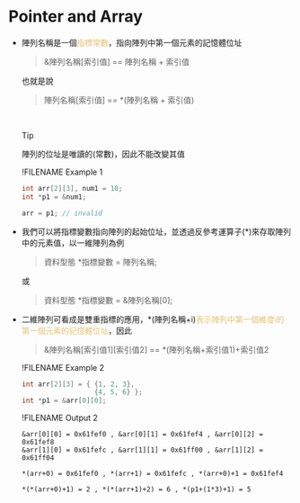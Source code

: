 # Pointer and Array

- 陣列名稱是一個<span style="color:#e5c07b">指標常數</span>，指向陣列中第一個元素的記憶體位址
  >&陣列名稱[索引值] == 陣列名稱 + 索引值

  也就是說
  >陣列名稱[索引值] == *(陣列名稱 + 索引值)  
  
  &nbsp;
  >[!TIP]
  >陣列的位址是唯讀的(常數)，因此不能改變其值

  !FILENAME Example 1
  ```cpp
  int arr[2][3], num1 = 10;
  int *p1 = &num1;

  arr = p1; // invalid
  ```
- 我們可以將指標變數指向陣列的起始位址，並透過反參考運算子(*)來存取陣列中的元素值，以一維陣列為例
  >資料型態 *指標變數 = 陣列名稱;

  或
  >資料型態 *指標變數 = &陣列名稱[0];

- 二維陣列可看成是雙重指標的應用，*(陣列名稱+i)<span style="color:#e5c07b">表示陣列中第一個維度i的第一個元素的記憶體位址</span>，因此
  >&陣列名稱[索引值1][索引值2] == *(陣列名稱+索引值1)+索引值2

  !FILENAME Example 2
  ```cpp
  int arr[2][3] = { {1, 2, 3},  
                    {4, 5, 6} };
  int *p1 = &arr[0][0];
  ```
  !FILENAME Output 2
  ```
  &arr[0][0] = 0x61fef0 , &arr[0][1] = 0x61fef4 , &arr[0][2] = 0x61fef8
  &arr[1][0] = 0x61fefc , &arr[1][1] = 0x61ff00 , &arr[1][2] = 0x61ff04

  *(arr+0) = 0x61fef0 , *(arr+1) = 0x61fefc , *(arr+0)+1 = 0x61fef4

  *(*(arr+0)+1) = 2 , *(*(arr+1)+2) = 6 , *(p1+(1*3)+1) = 5
  ```


&nbsp;
&nbsp;
&nbsp;
&nbsp;
&nbsp;